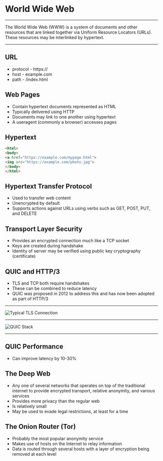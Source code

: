 World Wide Web
==============

---

The World Wide Web (WWW) is a system of documents and other resources that are linked together via Uniform Resource Locators (URLs). These resources may be interlinked by hypertext.

---

URL
---

- protocol - https://
- host - example.com
- path - /index.html

Web Pages
---------

- Contain hypertext documents represented as HTML
- Typically delivered using HTTP
- Documents may link to one another using hypertext
- A useragent (commonly a browser) accesses pages

Hypertext
---------

```html
<html>
<body>
<a href="https://example.com/mypage.html">
<img src="https://example.com/photo.jpg">
</body>
</html>
```

Hypertext Transfer Protocol
---------------------------

- Used to transfer web content
- Unencrypted by default
- Supports actions against URLs using verbs such as GET, POST, PUT, and DELETE

Transport Layer Security
------------------------

- Provides an encrypted connection much like a TCP socket
- Keys are created during handshake
- Identity of server may be verified using public key cryptography (certificate)

QUIC and HTTP/3
---------------

- TLS and TCP both require handshakes
- These can be combined to reduce latency
- QUIC was proposed in 2012 to address this and has now been adopted as part of HTTP/3

---

![Typical TLS Connection](https://1fykyq3mdn5r21tpna3wkdyi-wpengine.netdna-ssl.com/wp-content/uploads/2019/05/image10.png)

---

![QUIC Stack](https://1fykyq3mdn5r21tpna3wkdyi-wpengine.netdna-ssl.com/wp-content/uploads/2019/05/image8-696x315.png)

---

QUIC Performance
----------------

- Can improve latency by 10-30%

The Deep Web
------------

- Any one of several networks that operates on top of the traditional internet to provide encrypted transport, relative anonymity, and various services
- Provides more privacy than the regular web
- Is relatively small
- May be used to evade legal restrictions, at least for a time

The Onion Router (Tor)
----------------------

- Probably the most popular anonymity service
- Makes use of hosts on the Internet to relay information
- Data is routed through several hosts with a layer of encryption being removed at each level
